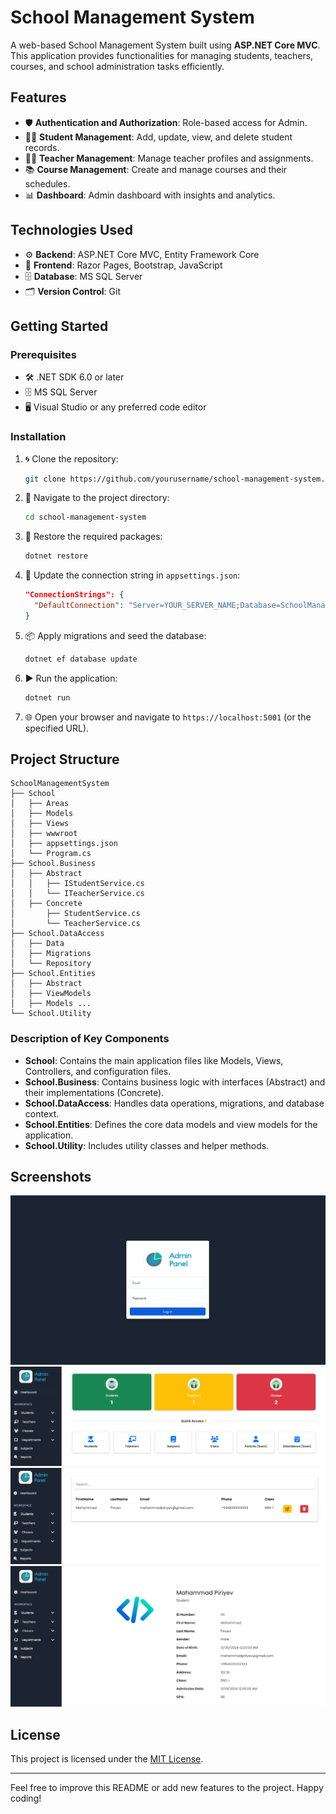 # School Management System

A web-based School Management System built using **ASP.NET Core MVC**. This application provides functionalities for managing students, teachers, courses, and school administration tasks efficiently.

## Features

- 🛡️ **Authentication and Authorization**: Role-based access for Admin.
- 👨‍🎓 **Student Management**: Add, update, view, and delete student records.
- 👩‍🏫 **Teacher Management**: Manage teacher profiles and assignments.
- 📚 **Course Management**: Create and manage courses and their schedules.
- 📊 **Dashboard**: Admin dashboard with insights and analytics.

## Technologies Used

- ⚙️ **Backend**: ASP.NET Core MVC, Entity Framework Core
- 🎨 **Frontend**: Razor Pages, Bootstrap, JavaScript
- 🗄️ **Database**: MS SQL Server
- 🗂️ **Version Control**: Git

## Getting Started

### Prerequisites

- 🛠️ .NET SDK 6.0 or later
- 🗄️ MS SQL Server
- 🖥️ Visual Studio or any preferred code editor

### Installation

1. 🌀 Clone the repository:
   ```bash
   git clone https://github.com/yourusername/school-management-system.git
   ```

2. 📂 Navigate to the project directory:
   ```bash
   cd school-management-system
   ```

3. 🔧 Restore the required packages:
   ```bash
   dotnet restore
   ```

4. 📝 Update the connection string in `appsettings.json`:
   ```json
   "ConnectionStrings": {
     "DefaultConnection": "Server=YOUR_SERVER_NAME;Database=SchoolManagement;Trusted_Connection=True;"
   }
   ```

5. 📦 Apply migrations and seed the database:
   ```bash
   dotnet ef database update
   ```

6. ▶️ Run the application:
   ```bash
   dotnet run
   ```

7. 🌐 Open your browser and navigate to `https://localhost:5001` (or the specified URL).

## Project Structure

```plaintext
SchoolManagementSystem
├── School
│   ├── Areas
│   ├── Models
│   ├── Views
│   ├── wwwroot
│   ├── appsettings.json
│   └── Program.cs
├── School.Business
│   ├── Abstract
│   │   ├── IStudentService.cs
│   │   └── ITeacherService.cs
│   ├── Concrete
│       ├── StudentService.cs
│       └── TeacherService.cs
├── School.DataAccess
│   ├── Data
│   ├── Migrations
│   └── Repository
├── School.Entities
│   ├── Abstract
│   ├── ViewModels
│   ├── Models ...
└── School.Utility
```

### Description of Key Components

- **School**: Contains the main application files like Models, Views, Controllers, and configuration files.
- **School.Business**: Contains business logic with interfaces (Abstract) and their implementations (Concrete).
- **School.DataAccess**: Handles data operations, migrations, and database context.
- **School.Entities**: Defines the core data models and view models for the application.
- **School.Utility**: Includes utility classes and helper methods.

## Screenshots

![Home Page](School/wwwroot/assets/ss4.png)
![Home Page](School/wwwroot/assets/ss1.png)
![Home Page](School/wwwroot/assets/ss3.png)
![Home Page](School/wwwroot/assets/ss2.png)


## License

This project is licensed under the [MIT License](LICENSE).

---

Feel free to improve this README or add new features to the project. Happy coding!
